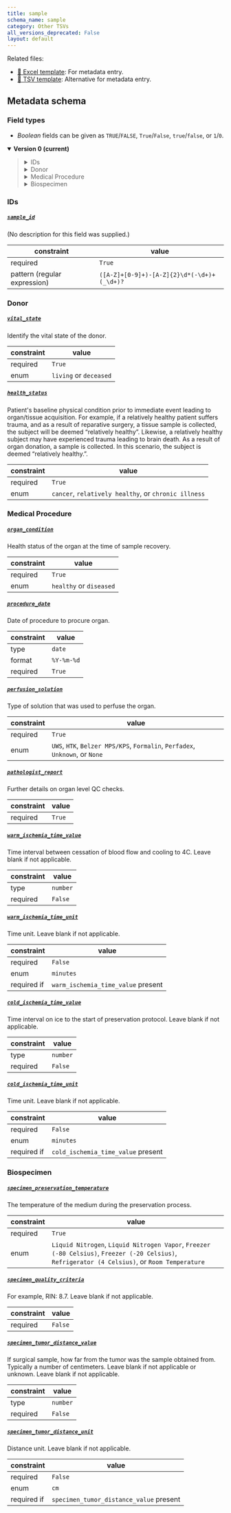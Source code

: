 ```yaml
---
title: sample
schema_name: sample
category: Other TSVs
all_versions_deprecated: False
layout: default
---
```


Related files:

- [📝 Excel template](https://raw.githubusercontent.com/hubmapconsortium/ingest-validation-tools/main/docs/sample/sample.xlsx): For metadata entry.
- [📝 TSV template](https://raw.githubusercontent.com/hubmapconsortium/ingest-validation-tools/main/docs/sample/sample.tsv): Alternative for metadata entry.







## Metadata schema

### Field types
- *Boolean* fields can be given as `TRUE`/`FALSE`, `True`/`False`, `true`/`false`, or `1`/`0`.  


<details markdown="1" open="true"><summary><b>Version 0 (current)</b></summary>

<blockquote markdown="1">

<details markdown="1"><summary>IDs</summary>

[`sample_id`](#sample_id)<br>

</details>
<details markdown="1"><summary>Donor</summary>

[`vital_state`](#vital_state)<br>
[`health_status`](#health_status)<br>

</details>
<details markdown="1"><summary>Medical Procedure</summary>

[`organ_condition`](#organ_condition)<br>
[`procedure_date`](#procedure_date)<br>
[`perfusion_solution`](#perfusion_solution)<br>
[`pathologist_report`](#pathologist_report)<br>
[`warm_ischemia_time_value`](#warm_ischemia_time_value)<br>
[`warm_ischemia_time_unit`](#warm_ischemia_time_unit)<br>
[`cold_ischemia_time_value`](#cold_ischemia_time_value)<br>
[`cold_ischemia_time_unit`](#cold_ischemia_time_unit)<br>

</details>
<details markdown="1"><summary>Biospecimen</summary>

[`specimen_preservation_temperature`](#specimen_preservation_temperature)<br>
[`specimen_quality_criteria`](#specimen_quality_criteria)<br>
[`specimen_tumor_distance_value`](#specimen_tumor_distance_value)<br>
[`specimen_tumor_distance_unit`](#specimen_tumor_distance_unit)<br>
</details>

</blockquote>

### IDs

<a name="sample_id"></a>
##### [`sample_id`](#sample_id)
(No description for this field was supplied.)

| constraint | value |
| --- | --- |
| required | `True` |
| pattern (regular expression) | <code>([A-Z]+[0-9]+)-[A-Z]{2}\d*(-\d+)+(_\d+)?</code> |

### Donor

<a name="vital_state"></a>
##### [`vital_state`](#vital_state)
Identify the vital state of the donor.

| constraint | value |
| --- | --- |
| required | `True` |
| enum | `living` or `deceased` |

<a name="health_status"></a>
##### [`health_status`](#health_status)
Patient's baseline physical condition prior to immediate event leading to organ/tissue acquisition. For example, if a relatively healthy patient suffers trauma, and as a result of reparative surgery, a tissue sample is collected, the subject will be deemed “relatively healthy”.   Likewise, a relatively healthy subject may have experienced trauma leading to brain death.  As a result of organ donation, a sample is collected.  In this scenario, the subject is deemed “relatively healthy.”.

| constraint | value |
| --- | --- |
| required | `True` |
| enum | `cancer`, `relatively healthy`, or `chronic illness` |

### Medical Procedure

<a name="organ_condition"></a>
##### [`organ_condition`](#organ_condition)
Health status of the organ at the time of sample recovery.

| constraint | value |
| --- | --- |
| required | `True` |
| enum | `healthy` or `diseased` |

<a name="procedure_date"></a>
##### [`procedure_date`](#procedure_date)
Date of procedure to procure organ.

| constraint | value |
| --- | --- |
| type | `date` |
| format | `%Y-%m-%d` |
| required | `True` |

<a name="perfusion_solution"></a>
##### [`perfusion_solution`](#perfusion_solution)
Type of solution that was used to perfuse the organ.

| constraint | value |
| --- | --- |
| required | `True` |
| enum | `UWS`, `HTK`, `Belzer MPS/KPS`, `Formalin`, `Perfadex`, `Unknown`, or `None` |

<a name="pathologist_report"></a>
##### [`pathologist_report`](#pathologist_report)
Further details on organ level QC checks.

| constraint | value |
| --- | --- |
| required | `True` |

<a name="warm_ischemia_time_value"></a>
##### [`warm_ischemia_time_value`](#warm_ischemia_time_value)
Time interval between cessation of blood flow and cooling to 4C. Leave blank if not applicable.

| constraint | value |
| --- | --- |
| type | `number` |
| required | `False` |

<a name="warm_ischemia_time_unit"></a>
##### [`warm_ischemia_time_unit`](#warm_ischemia_time_unit)
Time unit. Leave blank if not applicable.

| constraint | value |
| --- | --- |
| required | `False` |
| enum | `minutes` |
| required if | `warm_ischemia_time_value` present |

<a name="cold_ischemia_time_value"></a>
##### [`cold_ischemia_time_value`](#cold_ischemia_time_value)
Time interval on ice to the start of preservation protocol. Leave blank if not applicable.

| constraint | value |
| --- | --- |
| type | `number` |
| required | `False` |

<a name="cold_ischemia_time_unit"></a>
##### [`cold_ischemia_time_unit`](#cold_ischemia_time_unit)
Time unit. Leave blank if not applicable.

| constraint | value |
| --- | --- |
| required | `False` |
| enum | `minutes` |
| required if | `cold_ischemia_time_value` present |

### Biospecimen

<a name="specimen_preservation_temperature"></a>
##### [`specimen_preservation_temperature`](#specimen_preservation_temperature)
The temperature of the medium during the preservation process.

| constraint | value |
| --- | --- |
| required | `True` |
| enum | `Liquid Nitrogen`, `Liquid Nitrogen Vapor`, `Freezer (-80 Celsius)`, `Freezer (-20 Celsius)`, `Refrigerator (4 Celsius)`, or `Room Temperature` |

<a name="specimen_quality_criteria"></a>
##### [`specimen_quality_criteria`](#specimen_quality_criteria)
For example, RIN: 8.7. Leave blank if not applicable.

| constraint | value |
| --- | --- |
| required | `False` |

<a name="specimen_tumor_distance_value"></a>
##### [`specimen_tumor_distance_value`](#specimen_tumor_distance_value)
If surgical sample, how far from the tumor was the sample obtained from. Typically a number of centimeters. Leave blank if not applicable or unknown. Leave blank if not applicable.

| constraint | value |
| --- | --- |
| type | `number` |
| required | `False` |

<a name="specimen_tumor_distance_unit"></a>
##### [`specimen_tumor_distance_unit`](#specimen_tumor_distance_unit)
Distance unit. Leave blank if not applicable.

| constraint | value |
| --- | --- |
| required | `False` |
| enum | `cm` |
| required if | `specimen_tumor_distance_value` present |

</details>

